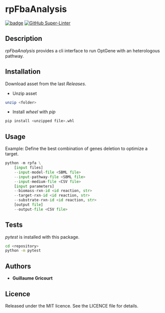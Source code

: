 # rpFbaAnalysis

[![badge](https://img.shields.io/endpoint?url=https://gist.githubusercontent.com/guillaume-gricourt/dcbec0ab9a7556f091c36e48a58980dd/raw/version.json)](version)
[![GitHub Super-Linter](https://github.com/brsynth/rpFbaAnalysis/workflows/Tests/badge.svg)](https://github.com/marketplace/actions/super-linter)

## Description
*rpFbaAnalysis* provides a cli interface to run OptGene with an heterologous pathway.  

## Installation
Download asset from the last *Releases*.  

* Unzip asset  
```sh
unzip <folder>
```  
* Install *wheel* with *pip*  
```sh
pip install <unzipped file>.whl
```

## Usage
Example: Define the best combination of genes deletion to optimize a target.

```python
python -m rpfa \
    [input files]
    --input-model-file <SBML file>
    --input-pathway-file <SBML file>
    --input-medium-file <CSV file>
    [input parameters]
    --biomass-rxn-id <id reaction, str>
    --target-rxn-id <id reaction, str>
    --substrate-rxn-id <id reaction, str>
    [output file]
    --output-file <CSV file>
```

## Tests
*pytest* is installed with this package.
```bash
cd <repository>
python -m pytest
```

## Authors
* **Guillaume Gricourt**

## Licence
Released under the MIT licence. See the LICENCE file for details.
